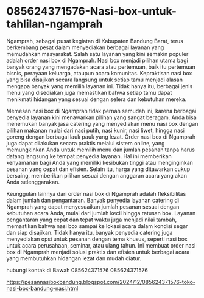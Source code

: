 # 085624371576-Nasi-box-untuk-tahlilan-ngamprah
Ngamprah, sebagai pusat kegiatan di Kabupaten Bandung Barat, terus berkembang pesat dalam menyediakan berbagai layanan yang memudahkan masyarakat. Salah satu layanan yang kini semakin populer adalah order nasi box di Ngamprah. Nasi box menjadi pilihan utama bagi banyak orang yang mengadakan acara atau pertemuan, baik itu pertemuan bisnis, perayaan keluarga, ataupun acara komunitas. Kepraktisan nasi box yang bisa disajikan secara langsung untuk setiap tamu menjadi alasan mengapa banyak yang memilih layanan ini. Tidak hanya itu, berbagai jenis menu yang disediakan juga memastikan bahwa setiap tamu dapat menikmati hidangan yang sesuai dengan selera dan kebutuhan mereka.

Memesan nasi box di Ngamprah tidak pernah semudah ini, karena berbagai penyedia layanan kini menawarkan pilihan yang sangat beragam. Anda bisa menemukan banyak jasa catering yang menyediakan menu nasi box dengan pilihan makanan mulai dari nasi putih, nasi kunir, nasi liwet, hingga nasi goreng dengan berbagai lauk pauk yang lezat. Order nasi box di Ngamprah juga dapat dilakukan secara praktis melalui sistem online, yang memungkinkan Anda untuk memilih menu dan jumlah pesanan tanpa harus datang langsung ke tempat penyedia layanan. Hal ini memberikan kenyamanan bagi Anda yang memiliki kesibukan tinggi atau menginginkan pesanan yang cepat dan efisien. Selain itu, harga yang ditawarkan cukup bersaing, memberikan pilihan sesuai dengan anggaran acara yang akan Anda selenggarakan.

Keunggulan lainnya dari order nasi box di Ngamprah adalah fleksibilitas dalam jumlah dan pengantaran. Banyak penyedia layanan catering di Ngamprah yang dapat menyesuaikan jumlah pesanan sesuai dengan kebutuhan acara Anda, mulai dari jumlah kecil hingga ratusan box. Layanan pengantaran yang cepat dan tepat waktu juga menjadi nilai tambah, memastikan bahwa nasi box sampai ke lokasi acara dalam kondisi segar dan siap disajikan. Tidak hanya itu, banyak penyedia catering juga menyediakan opsi untuk pesanan dengan tema khusus, seperti nasi box untuk acara perusahaan, seminar, atau ulang tahun. Ini membuat order nasi box di Ngamprah menjadi solusi praktis dan efisien untuk berbagai acara yang membutuhkan hidangan lezat dan mudah diatur.

hubungi kontak di Bawah
085624371576
085624371576

https://pesannasiboxbandung.blogspot.com/2024/12/085624371576-toko-nasi-box-bandung-nasi.html
